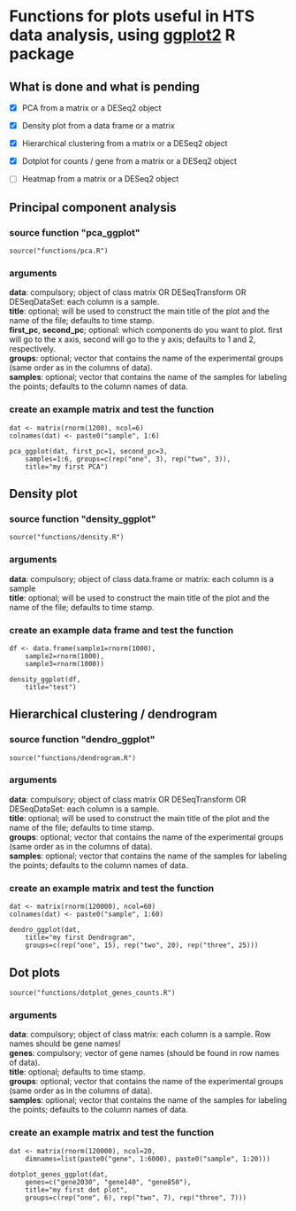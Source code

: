 # Functions for plots useful in HTS data analysis, using [ggplot2](http://ggplot2.org/) R package


## What is done and what is pending

- [x] PCA from a matrix or a DESeq2 object
- [x] Density plot from a data frame or a matrix
- [x] Hierarchical clustering from a matrix or a DESeq2 object
- [x] Dotplot for counts / gene from a matrix or a DESeq2 object
- [ ] Heatmap from a matrix or a DESeq2 object


## Principal component analysis

### source function "pca_ggplot"

```
source("functions/pca.R")
```

### arguments

**data**: compulsory; object of class matrix OR DESeqTransform OR DESeqDataSet: each column is a sample.<br>
**title**: optional; will be used to construct the main title of the plot and the name of the file; defaults to time stamp.<br>
**first_pc**, **second_pc**; optional: which components do you want to plot. first will go to the x axis, second will go to the y axis; defaults to 1 and 2, respectively.<br>
**groups**: optional; vector that contains the name of the experimental groups (same order as in the columns of data).<br>
**samples**: optional; vector that contains the name of the samples for labeling the points; defaults to the column names of data.<br>

### create an example matrix and test the function

```
dat <- matrix(rnorm(1200), ncol=6)
colnames(dat) <- paste0("sample", 1:6)

pca_ggplot(dat, first_pc=1, second_pc=3, 
	samples=1:6, groups=c(rep("one", 3), rep("two", 3)), 
	title="my first PCA")
```



## Density plot

### source function "density_ggplot"

```
source("functions/density.R")
```

### arguments

**data**: compulsory; object of class data.frame or matrix: each column is a sample<br>
**title**: optional; will be used to construct the main title of the plot and the name of the file; defaults to time stamp.<br>


### create an example data frame and test the function

```
df <- data.frame(sample1=rnorm(1000), 
	sample2=rnorm(1000),
	sample3=rnorm(1000))

density_ggplot(df, 
	title="test")
```

## Hierarchical clustering / dendrogram

### source function "dendro_ggplot"

```
source("functions/dendrogram.R")
```

### arguments

**data**: compulsory; object of class matrix OR DESeqTransform OR DESeqDataSet: each column is a sample.<br>
**title**: optional; will be used to construct the main title of the plot and the name of the file; defaults to time stamp.<br>
**groups**: optional; vector that contains the name of the experimental groups (same order as in the columns of data).<br>
**samples**: optional; vector that contains the name of the samples for labeling the points; defaults to the column names of data.<br>

### create an example matrix and test the function

```
dat <- matrix(rnorm(120000), ncol=60)
colnames(dat) <- paste0("sample", 1:60)

dendro_ggplot(dat, 
	title="my first Dendrogram",
	groups=c(rep("one", 15), rep("two", 20), rep("three", 25)))
```

## Dot plots

```
source("functions/dotplot_genes_counts.R")
```

### arguments

**data**: compulsory; object of class matrix: each column is a sample. Row names should be gene names!<br>
**genes**: compulsory; vector of gene names (should be found in row names of data).<br>
**title**: optional; defaults to time stamp.<br>
**groups**: optional; vector that contains the name of the experimental groups (same order as in the columns of data).<br>
**samples**: optional; vector that contains the name of the samples for labeling the points; defaults to the column names of data.<br>

### create an example matrix and test the function

```
dat <- matrix(rnorm(120000), ncol=20, 
	dimnames=list(paste0("gene", 1:6000), paste0("sample", 1:20)))

dotplot_genes_ggplot(dat, 
	genes=c("gene2030", "gene140", "gene850"),
	title="my first dot plot",
	groups=c(rep("one", 6), rep("two", 7), rep("three", 7)))
```





